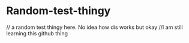 # Random-test-thingy
// a random test thingy here. No idea how dis works but okay
//I am still learning this github thing
